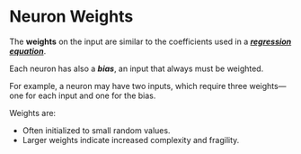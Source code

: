 # Neuron Weights

The **weights** on the input are similar to the coefficients used in a [***regression equation***](./regression.md).

Each neuron has also a ***bias***, an input that always must be weighted.

For example, a neuron may have two inputs, which require three weights—one for each input and one for the bias.

Weights are:
- Often initialized to small random values.
- Larger weights indicate increased complexity and fragility.